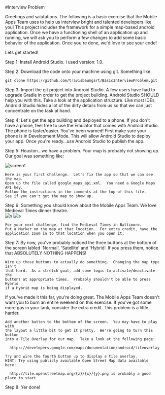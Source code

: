 #Interview Problem  

Greetings and salutations.  The following is a basic exercise that the Mobile Apps Team uses to help us interview bright and talented developers like you!  This project includes the framework for a simple map-based android application.  Once we have a functioning shell of an application up and running, we will ask you to perform a few changes to add some basic behavior of the application.  Once you're done, we'd love to see your code!  

Lets get started!  

Step 1: Install Android Studio.  I used version: 1.0.  

Step 2: Download the code onto your machine using git. Something like:
````
git clone https://github.com/travisbaumgart/BasicInterviewProblem.git
````

Step 3: Import the git project into Android Studio.  A few users have had to upgrade Gradle in order to get the project building.  Android Studio SHOULD help you with this.  Take a look at the application structure.  Like most IDEs, Android Studio hides a lot of the dirty details from us so that we can just concentrate on the task at hand.

Step 4:  Let's get the app building and deployed to a phone.  If you don't have a phone, feel free to use the Emulator that comes with Android Studio.  The phone is faster/easier.  You've been warned!  First make sure your phone is in Development Mode.  This will allow Android Studio to deploy your app.  Once you're ready...use Android Studio to publish the app.  

Step 5:  Houston...we have a problem.  Your map is probably not showing up.  Our goal was something like:  

![screen1](https://raw.githubusercontent.com/travisbaumgart/BasicInterviewProblem/master/images/interview1SS.png)
````
Here is your first challenge.  Let's fix the app so that we can see the map.  
Open up the file called google_maps_api.xml.  You need a Google Maps API key.  
Follow the instructions in the comments at the top of this file.  
See if you can't get the map to show up.
````
Step 6:  Something you should know about the Mobile Apps Team.  We love Medieval Times dinner theatre.  
![s](https://raw.githubusercontent.com/travisbaumgart/BasicInterviewProblem/master/images/image002.jpg)
![s](https://raw.githubusercontent.com/travisbaumgart/BasicInterviewProblem/master/images/image003.jpg)
````
For your next challenge, find the Medieval Times in Baltimore.  
Put a Marker on the map at that location.  For extra credit, have the 
application zoom in to that location when you open it.
````
Step 7:  By now, you've probably noticed the three buttons at the bottom of the screen labled 'Normal', 'Satellite' and 'Hybrid'.  If you press them, notice that ABSOLUTELY NOTHING HAPPENS!
````
Wire up those buttons to actually do something.  Changing the map type isn't 
that hard.  As a stretch goal, add some logic to activate/deactivate the 
buttons at appropriate times.  Probably shouldn't be able to press Hybrid 
if a Hybrid map is being displayed.
````
If you've made it this far, you're doing great.  The Mobile Apps Team doesn't want you to burn an entire weekend on this exercise.  If you've got some more gas in your tank, consider the extra credit.  This problem is a little harder.
````
Add another button to the bottem of the screen.  You may have to play with 
the layout a little bit to get it pretty.  We're going to turn this button 
into a Tile Overlay for our map.  Take a look at the following page:
  
  https://developers.google.com/maps/documentation/android/tileoverlay
  
Try and wire the fourth button up to display a tile overlay.  
HINT: Try using publicly available Open Street Map data available here:

  http://tile.openstreetmap.org/{z}/{x}/{y}.png is probably a good place to start
````
Step 8:  Yer done!

